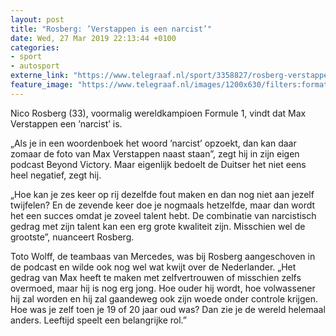 ```yaml
---
layout: post
title: "Rosberg: ’Verstappen is een narcist’"
date: Wed, 27 Mar 2019 22:13:44 +0100
categories: 
- sport 
- autosport 
externe_link: "https://www.telegraaf.nl/sport/3358827/rosberg-verstappen-is-een-narcist"
feature_image: "https://www.telegraaf.nl/images/1200x630/filters:format(jpeg):quality(80)/cdn-kiosk-api.telegraaf.nl/a95074a6-517c-11e9-aba6-02d1dbdc35d1.jpg"
---
```


<p class="intro">Nico Rosberg (33), voormalig wereldkampioen Formule 1, vindt dat Max Verstappen een ’narcist’ is.</p> <p>„Als je in een woordenboek het woord ’narcist’ opzoekt, dan kan daar zomaar de foto van Max Verstappen naast staan”, zegt hij in zijn eigen podcast Beyond Victory. Maar eigenlijk bedoelt de Duitser het niet eens heel negatief, zegt hij.</p><p>„Hoe kan je zes keer op rij dezelfde fout maken en dan nog niet aan jezelf twijfelen? En de zevende keer doe je nogmaals hetzelfde, maar dan wordt het een succes omdat je zoveel talent hebt. De combinatie van narcistisch gedrag met zijn talent kan een erg grote kwaliteit zijn. Misschien wel de grootste”, nuanceert Rosberg.</p><p>Toto Wolff, de teambaas van Mercedes, was bij Rosberg aangeschoven in de podcast en wilde ook nog wel wat kwijt over de Nederlander. „Het gedrag van Max heeft te maken met zelfvertrouwen of misschien zelfs overmoed, maar hij is nog erg jong. Hoe ouder hij wordt, hoe volwassener hij zal worden en hij zal gaandeweg ook zijn woede onder controle krijgen. Hoe was je zelf toen je 19 of 20 jaar oud was? Dan zie je de wereld helemaal anders. Leeftijd speelt een belangrijke rol.”</p>
